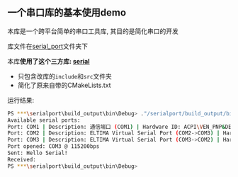 ## 一个串口库的基本使用demo

本库是一个跨平台简单的串口工具库, 其目的是简化串口的开发

库文件在[serial_port](serial_port)文件夹下

本库**使用了这个三方库: [serial](https://github.com/wjwwood/serial.git)**

- 只包含改库的`include`和`src`文件夹
- 简化了原来自带的CMakeLists.txt


运行结果:
```sh
PS ***\serialport\build_output\bin\Debug> ."/serialport/build_output/bin/Debug/serialport.exe"
Available serial ports:
Port: COM1 | Description: 通信端口 (COM1) | Hardware ID: ACPI\VEN_PNP&DEV_0501
Port: COM2 | Description: ELTIMA Virtual Serial Port (COM2->COM3) | Hardware ID: EVSERIAL
Port: COM3 | Description: ELTIMA Virtual Serial Port (COM3->COM2) | Hardware ID: EVSERIAL
Port opened: COM3 @ 115200bps
Sent: Hello Serial!
Received: 
PS ***\serialport\build_output\bin\Debug> 

```